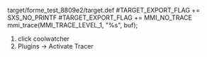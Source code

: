 target/forme_test_8809e2/target.def
#TARGET_EXPORT_FLAG += SXS_NO_PRINTF
#TARGET_EXPORT_FLAG += MMI_NO_TRACE
mmi_trace(MMI_TRACE_LEVEL_1, "%s", buf);

1. click coolwatcher
2. Plugins -> Activate Tracer